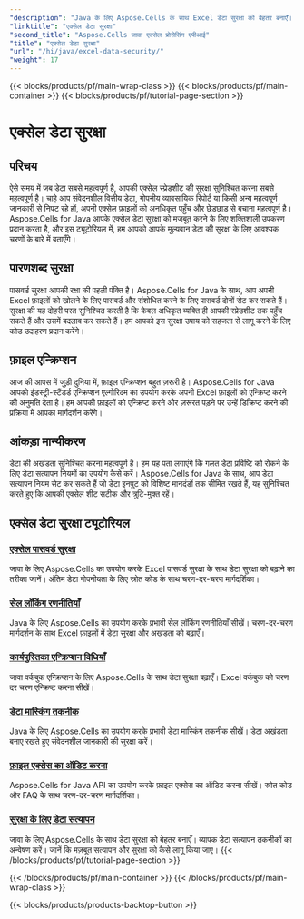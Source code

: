 ```yaml
---
"description": "Java के लिए Aspose.Cells के साथ Excel डेटा सुरक्षा को बेहतर बनाएँ। अपनी स्प्रेडशीट की सुरक्षा, फ़ाइलों को एन्क्रिप्ट करने और डेटा अखंडता सुनिश्चित करने के तरीके को चरण दर चरण जानें।"
"linktitle": "एक्सेल डेटा सुरक्षा"
"second_title": "Aspose.Cells जावा एक्सेल प्रोसेसिंग एपीआई"
"title": "एक्सेल डेटा सुरक्षा"
"url": "/hi/java/excel-data-security/"
"weight": 17
---
```


{{< blocks/products/pf/main-wrap-class >}}
{{< blocks/products/pf/main-container >}}
{{< blocks/products/pf/tutorial-page-section >}}

# एक्सेल डेटा सुरक्षा


## परिचय
ऐसे समय में जब डेटा सबसे महत्वपूर्ण है, आपकी एक्सेल स्प्रेडशीट की सुरक्षा सुनिश्चित करना सबसे महत्वपूर्ण है। चाहे आप संवेदनशील वित्तीय डेटा, गोपनीय व्यावसायिक रिपोर्ट या किसी अन्य महत्वपूर्ण जानकारी से निपट रहे हों, अपनी एक्सेल फ़ाइलों को अनधिकृत पहुँच और छेड़छाड़ से बचाना महत्वपूर्ण है। Aspose.Cells for Java आपके एक्सेल डेटा सुरक्षा को मजबूत करने के लिए शक्तिशाली उपकरण प्रदान करता है, और इस ट्यूटोरियल में, हम आपको आपके मूल्यवान डेटा की सुरक्षा के लिए आवश्यक चरणों के बारे में बताएँगे।


## पारणशब्द सुरक्षा
पासवर्ड सुरक्षा आपकी रक्षा की पहली पंक्ति है। Aspose.Cells for Java के साथ, आप अपनी Excel फ़ाइलों को खोलने के लिए पासवर्ड और संशोधित करने के लिए पासवर्ड दोनों सेट कर सकते हैं। सुरक्षा की यह दोहरी परत सुनिश्चित करती है कि केवल अधिकृत व्यक्ति ही आपकी स्प्रेडशीट तक पहुँच सकते हैं और उसमें बदलाव कर सकते हैं। हम आपको इस सुरक्षा उपाय को सहजता से लागू करने के लिए कोड उदाहरण प्रदान करेंगे।

## फ़ाइल एन्क्रिप्शन
आज की आपस में जुड़ी दुनिया में, फ़ाइल एन्क्रिप्शन बहुत ज़रूरी है। Aspose.Cells for Java आपको इंडस्ट्री-स्टैंडर्ड एन्क्रिप्शन एल्गोरिदम का उपयोग करके अपनी Excel फ़ाइलों को एन्क्रिप्ट करने की अनुमति देता है। हम आपकी फ़ाइलों को एन्क्रिप्ट करने और ज़रूरत पड़ने पर उन्हें डिक्रिप्ट करने की प्रक्रिया में आपका मार्गदर्शन करेंगे।

## आंकड़ा मान्यीकरण
डेटा की अखंडता सुनिश्चित करना महत्वपूर्ण है। हम यह पता लगाएंगे कि गलत डेटा प्रविष्टि को रोकने के लिए डेटा सत्यापन नियमों का उपयोग कैसे करें। Aspose.Cells for Java के साथ, आप डेटा सत्यापन नियम सेट कर सकते हैं जो डेटा इनपुट को विशिष्ट मानदंडों तक सीमित रखते हैं, यह सुनिश्चित करते हुए कि आपकी एक्सेल शीट सटीक और त्रुटि-मुक्त रहें।

## एक्सेल डेटा सुरक्षा ट्यूटोरियल
### [एक्सेल पासवर्ड सुरक्षा](./excel-password-protection/)
जावा के लिए Aspose.Cells का उपयोग करके Excel पासवर्ड सुरक्षा के साथ डेटा सुरक्षा को बढ़ाने का तरीका जानें। अंतिम डेटा गोपनीयता के लिए स्रोत कोड के साथ चरण-दर-चरण मार्गदर्शिका।
### [सेल लॉकिंग रणनीतियाँ](./cell-locking-strategies/)
Java के लिए Aspose.Cells का उपयोग करके प्रभावी सेल लॉकिंग रणनीतियाँ सीखें। चरण-दर-चरण मार्गदर्शन के साथ Excel फ़ाइलों में डेटा सुरक्षा और अखंडता को बढ़ाएँ।
### [कार्यपुस्तिका एन्क्रिप्शन विधियाँ](./workbook-encryption-methods/)
जावा वर्कबुक एन्क्रिप्शन के लिए Aspose.Cells के साथ डेटा सुरक्षा बढ़ाएँ। Excel वर्कबुक को चरण दर चरण एन्क्रिप्ट करना सीखें।
### [डेटा मास्किंग तकनीक](./data-masking-techniques/)
Java के लिए Aspose.Cells का उपयोग करके प्रभावी डेटा मास्किंग तकनीक सीखें। डेटा अखंडता बनाए रखते हुए संवेदनशील जानकारी की सुरक्षा करें।
### [फ़ाइल एक्सेस का ऑडिट करना](./auditing-file-access/)
Aspose.Cells for Java API का उपयोग करके फ़ाइल एक्सेस का ऑडिट करना सीखें। स्रोत कोड और FAQ के साथ चरण-दर-चरण मार्गदर्शिका।
### [सुरक्षा के लिए डेटा सत्यापन](./data-validation-for-security/)
जावा के लिए Aspose.Cells के साथ डेटा सुरक्षा को बेहतर बनाएँ। व्यापक डेटा सत्यापन तकनीकों का अन्वेषण करें। जानें कि मज़बूत सत्यापन और सुरक्षा को कैसे लागू किया जाए।
{{< /blocks/products/pf/tutorial-page-section >}}

{{< /blocks/products/pf/main-container >}}
{{< /blocks/products/pf/main-wrap-class >}}

{{< blocks/products/products-backtop-button >}}